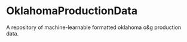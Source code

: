 # OklahomaProductionData
A repository of machine-learnable formatted oklahoma o&amp;g production data.
